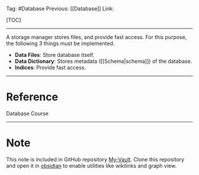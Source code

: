 Tag: #Database 
Previous: [[Database]]
Link: 

[TOC]

---

A storage manager stores files, and provide fast access. For this purpose, the following 3 things must be implemented.

- **Data Files**: Store database itself.
- **Data Dictionary**: Stores metadata ([[Schema|schema]]) of the database.
- **Indices**: Provide fast access.

---

# Reference

Database Course

---

# Note

This note is included in GitHub repository [My-Vault](https://github.com/LittleD3092/My-Vault.git). Clone this repository and open it in [obsidian](https://obsidian.md/) to enable utilities like wikilinks and graph view.